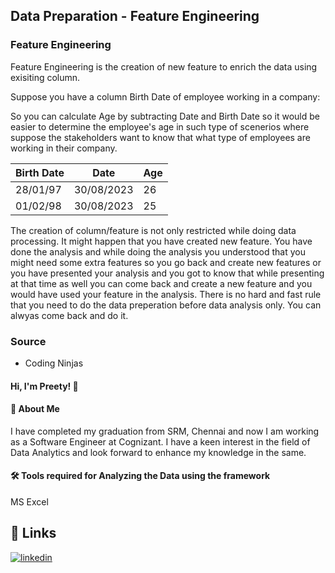 ## Data Preparation - Feature Engineering

### Feature Engineering
Feature Engineering is the creation of new feature to enrich the data using exisiting column.

Suppose you have a column Birth Date of employee working in a company:

So you can calculate Age by subtracting Date and Birth Date so it would be easier to determine the employee's age in such type of scenerios where suppose the stakeholders want to know that what type of employees are working in their company. 

Birth Date | Date | Age
--- | --- | --- |
28/01/97 | 30/08/2023 | 26
01/02/98 | 30/08/2023 | 25


The creation of column/feature is not only restricted while doing data processing. It might happen that you have created new feature. You have done the analysis and while doing the analysis you understood that you might need some extra features so you go back and create new features or you have presented your analysis and you got to know that while presenting at that time as well you can come back and create a new feature and you would have used your feature in the analysis. There is no hard and fast rule that you need to do the data preperation before data analysis only. You can alwyas come back and do it.




### Source

- Coding Ninjas


#### Hi, I'm Preety! 👋


#### 🚀 About Me
I have completed my graduation from SRM, Chennai and now I am working as a Software Engineer at Cognizant. I have a keen interest in the field of Data Analytics and look forward to enhance my knowledge in the same. 


#### 🛠 Tools required for Analyzing the Data using the framework
MS Excel


## 🔗 Links
[![linkedin](https://img.shields.io/badge/linkedin-0A66C2?style=for-the-badge&logo=linkedin&logoColor=white)](https://www.linkedin.com/in/preety-manna-687a73194/) 
